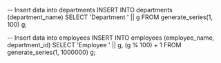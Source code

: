 
-- Insert data into departments
INSERT INTO departments (department_name)
SELECT 'Department ' || g
FROM generate_series(1, 100) g;



-- Insert data into employees
INSERT INTO employees (employee_name, department_id)
SELECT 'Employee ' || g, (g % 100) + 1
FROM generate_series(1, 1000000) g;